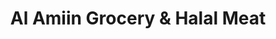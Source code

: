 ---
title: "Al Amiin Grocery & Halal Meat"
url: /grand-forks/al-amiin-grocery-und-halal-meat/
shop: Supermarkt
---